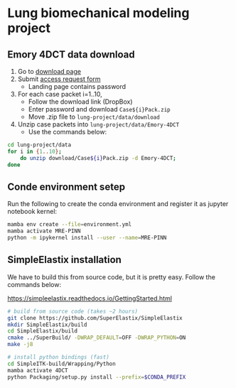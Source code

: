 # Lung biomechanical modeling project

## Emory 4DCT data download

1. Go to [download page](https://med.emory.edu/departments/radiation-oncology/research-laboratories/deformable-image-registration/downloads-and-reference-data/4dct.html)
2. Submit [access request form](https://med.emory.edu/departments/radiation-oncology/research-laboratories/deformable-image-registration/access-request-form.html)
	- Landing page contains password
3. For each case packet i=1..10,
	- Follow the download link (DropBox)
	- Enter password and download `Case${i}Pack.zip`
	- Move .zip file to `lung-project/data/download`
4. Unzip case packets into `lung-project/data/Emory-4DCT`
	- Use the commands below:

```bash
cd lung-project/data
for i in {1..10};
	do unzip download/Case${i}Pack.zip -d Emory-4DCT;
done
```
## Conde environment setep

Run the following to create the conda environment and register it as jupyter notebook kernel:

```bash
mamba env create --file=environment.yml
mamba activate MRE-PINN
python -m ipykernel install --user --name=MRE-PINN
```

## SimpleElastix installation

We have to build this from source code, but it is pretty easy. Follow the commands below:

https://simpleelastix.readthedocs.io/GettingStarted.html

```bash
# build from source code (takes ~2 hours)
git clone https://github.com/SuperElastix/SimpleElastix
mkdir SimpleElastix/build
cd SimpleElastix/build
cmake ../SuperBuild/ -DWRAP_DEFAULT=OFF -DWRAP_PYTHON=ON
make -j8

# install python bindings (fast)
cd SimpleITK-build/Wrapping/Python
mamba activate 4DCT
python Packaging/setup.py install --prefix=$CONDA_PREFIX
```
